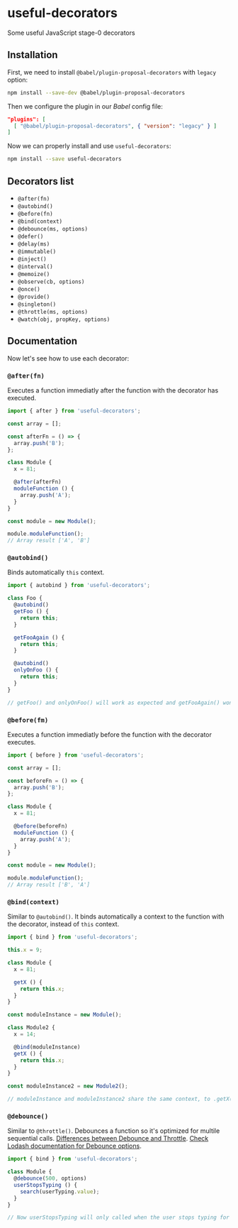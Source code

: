 # useful-decorators
 Some useful JavaScript stage-0 decorators

## Installation
First, we need to install `@babel/plugin-proposal-decorators` with `legacy` option:

```bash
npm install --save-dev @babel/plugin-proposal-decorators
```

Then we configure the plugin in our *Babel* config file:

```json
"plugins": [
  [ "@babel/plugin-proposal-decorators", { "version": "legacy" } ]
]
```

Now we can properly install and use `useful-decorators`:
```bash
npm install --save useful-decorators
```

## Decorators list
- `@after(fn)`
- `@autobind()`
- `@before(fn)`
- `@bind(context)`
- `@debounce(ms, options)`
- `@defer()`
- `@delay(ms)`
- `@immutable()`
- `@inject()`
- `@interval()`
- `@memoize()`
- `@observe(cb, options)`
- `@once()`
- `@provide()`
- `@singleton()`
- `@throttle(ms, options)`
- `@watch(obj, propKey, options)`

## Documentation

Now let's see how to use each decorator:

### `@after(fn)`

Executes a function immediatly after the function with the decorator has executed.

```js
import { after } from 'useful-decorators';

const array = [];

const afterFn = () => {
  array.push('B');
};

class Module {
  x = 81;

  @after(afterFn)
  moduleFunction () {
    array.push('A');
  }
}

const module = new Module();

module.moduleFunction();
// Array result ['A', 'B']
```

### `@autobind()`

Binds automatically `this` context.

```js
import { autobind } from 'useful-decorators';

class Foo {
  @autobind()
  getFoo () {
    return this;
  }

  getFooAgain () {
    return this;
  }

  @autobind()
  onlyOnFoo () {
    return this;
  }
}

// getFoo() and onlyOnFoo() will work as expected and getFooAgain() won't.
```

### `@before(fm)`

Executes a function immediatly before the function with the decorator executes.

```js
import { before } from 'useful-decorators';

const array = [];

const beforeFn = () => {
  array.push('B');
};

class Module {
  x = 81;

  @before(beforeFn)
  moduleFunction () {
    array.push('A');
  }
}

const module = new Module();

module.moduleFunction();
// Array result ['B', 'A']
```

### `@bind(context)`

Similar to `@autobind()`. It binds automatically a context to the function with the decorator, instead of `this` context.

```js
import { bind } from 'useful-decorators';

this.x = 9;

class Module {
  x = 81;

  getX () {
    return this.x;
  }
}

const moduleInstance = new Module();

class Module2 {
  x = 14;

  @bind(moduleInstance)
  getX () {
    return this.x;
  }
}

const moduleInstance2 = new Module2();

// moduleInstance and moduleInstance2 share the same context, to .getX() of both is in both cases 81.
```
### `@debounce()`

Similar to `@throttle()`. Debounces a function so it's optimized for multile sequential calls. [Differences between Debounce and Throttle](https://github.com/wycats/javascript-decorators). [Check Lodash documentation for Debounce options](https://lodash.com/docs/4.17.15#debounce).

```js
import { bind } from 'useful-decorators';

class Module {
  @debounce(500, options)
  userStopsTyping () {
    search(userTyping.value);
  }
}

// Now userStopsTyping will only called when the user stops typing for more than 500 ms.
```

